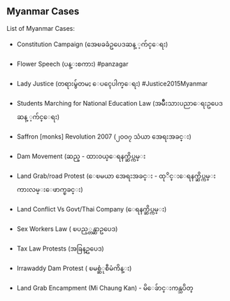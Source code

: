 ## Myanmar Cases

List of Myanmar Cases:


* Constitution Campaign (အေၿခခံဥပေဒဆန္ ့က်င္ေရး)

* Flower Speech (ပန္းစကား) #panzagar

* Lady Justice (တရားမွ်တမႈ ေပၚေပါက္ေရး) #Justice2015Myanmar 

* Students Marching for National Education Law (အမ်ိဳးသားပညာေရးဥပေဒ ဆန္ ့က်င္ေရး)

* Saffron [monks] Revolution 2007 (၂၀၀၇ သံယာ အေရးအခင္း)

* Dam Movement (ဆည္ - ထား၀ယ္ေရနက္ဆိပ္ကမ္း

* Land Grab/road Protest (ေၿမယာ အေရးအခင္း - ထုိင္းေရနက္ဆိပ္ကမ္း
ကားလမ္းေဖာက္ၿခင္း)

* Land Conflict Vs Govt/Thai Company (ေရနက္ဆိပ္ကမ္း)

* Sex Workers Law ( ၿပည့္တန္ဆာဥပေဒ)

* Tax Law Protests (အခြန္ဥပေဒ)

* Irrawaddy Dam Protest ( ၿမစ္ဆံုစီမံကိန္း) 

* Land Grab Encampment (Mi Chaung Kan) - မိေခ်ာင္းကန္သပိတ္
